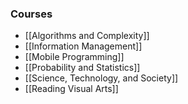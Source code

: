 ### Courses
- [[Algorithms and Complexity]]
- [[Information Management]]
- [[Mobile Programming]]
- [[Probability and Statistics]]
- [[Science, Technology, and Society]]
- [[Reading Visual Arts]]